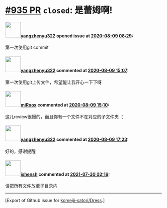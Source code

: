 # [\#935 PR](https://github.com/komeiji-satori/Dress/pull/935) `closed`: 是蕾姆啊!

#### <img src="https://avatars.githubusercontent.com/u/57444995?u=d40a6e934c614ec2588083e4fe4fdbd61b7dda81&v=4" width="50">[yangzhenyu322](https://github.com/yangzhenyu322) opened issue at [2020-08-09 08:29](https://github.com/komeiji-satori/Dress/pull/935):

第一次使用git commit

#### <img src="https://avatars.githubusercontent.com/u/57444995?u=d40a6e934c614ec2588083e4fe4fdbd61b7dda81&v=4" width="50">[yangzhenyu322](https://github.com/yangzhenyu322) commented at [2020-08-09 15:07](https://github.com/komeiji-satori/Dress/pull/935#issuecomment-671063224):

第一次使用git上传文件，希望能让我开心一下下呀

#### <img src="https://avatars.githubusercontent.com/u/20090991?u=1c2d5b5608b01d8c79b9c3b5fe7440542f80eccc&v=4" width="50">[miRoox](https://github.com/miRoox) commented at [2020-08-09 15:10](https://github.com/komeiji-satori/Dress/pull/935#issuecomment-671063607):

这儿review很慢的，而且你有一个文件不在对应的子文件夹（

#### <img src="https://avatars.githubusercontent.com/u/57444995?u=d40a6e934c614ec2588083e4fe4fdbd61b7dda81&v=4" width="50">[yangzhenyu322](https://github.com/yangzhenyu322) commented at [2020-08-09 17:23](https://github.com/komeiji-satori/Dress/pull/935#issuecomment-671078679):

好的，感谢提醒

#### <img src="https://avatars.githubusercontent.com/u/11555188?u=a30048e930d245fed6f3ced3ecb01e97b9f3f6cc&v=4" width="50">[jshensh](https://github.com/jshensh) commented at [2021-07-30 02:16](https://github.com/komeiji-satori/Dress/pull/935#issuecomment-889578362):

请把所有文件放至子目录内


-------------------------------------------------------------------------------



[Export of Github issue for [komeiji-satori/Dress](https://github.com/komeiji-satori/Dress).]

